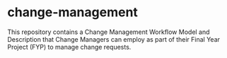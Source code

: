 # change-management
This repository contains a Change Management Workflow Model and Description that Change Managers can employ as part of their Final Year Project (FYP) to manage change requests.

